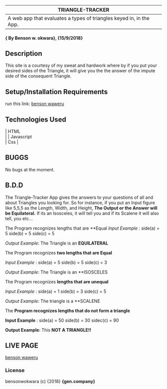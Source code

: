 |TRIANGLE-TRACKER
|----------------------------------------------------------------------------------------------------------------------------
|A web app that evaluates a types of triangles keyed in, in the App.
#### { By Benson w. okwara}, {15/9/2018}
## Description 
This site is a courtesy of my sweat and hardwork where by if you put your desired sides of the Triangle, it will give you the the answer of the impute side of the consequent Triangle.
## Setup/Installation Requirements
run this link: [benson waweru](https://benokwara.github.io/Triangle-Tracker)
## Technologies Used
|
HTML</br>|
|
Javascript</br>
|
Css
|

## BUGGS
No bugs at the moment.
## B.D.D
The Triangle-Tracker App  gives the answers to your questions of all and about Triangles
you looking for. So for instance, if you put an Input figure like 5,5,5 as the Length, Width, and Height,
**The Output or the Answer will be Equilateral.** If its an Isosceles, it will tell you and if its Scalene it will also tell, you
etc...

The Program recognizes lengths that are **Equal
_Input Example_ : side(a) = 5 side(b) = 5 side(c) = 5

_Output Example_: The Triangle is an **EQUILATERAL**

The Program recognizes **two lengths that are Equal**

_Input Example_ : side(a) = 5 side(b) = 5 side(c) = 3

_Output Example_: The Triangle is an **ISOSCELES

The Program recognizes **lengths that are unequal**

_Input Example_ : side(a) = 1 side(b) = 3 side(c) = 5

_Output Example_: The triangle is a **SCALENE

The **Program recognizes lengths that do not form a triangle**

__Input Example__ : side(a) = 50 side(b) = 30 sidec(c) = 90

__Output Example__: This **NOT A TRIANGLE!!**

## LIVE PAGE
[benson waweru](https://benokwara.github.io/Triangle-Tracker)

### License
bensonwokwara (c) {2018} **{gen.company}**

